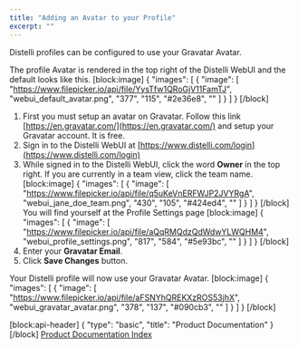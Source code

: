 ```yaml
---
title: "Adding an Avatar to your Profile"
excerpt: ""
---
```

Distelli profiles can be configured to use your Gravatar Avatar.

The profile Avatar is rendered in the top right of the Distelli WebUI and the default looks like this.
[block:image]
{
  "images": [
    {
      "image": [
        "https://www.filepicker.io/api/file/YysTfw1QRoGjV11FamTJ",
        "webui_default_avatar.png",
        "377",
        "115",
        "#2e36e8",
        ""
      ]
    }
  ]
}
[/block]
1. First you must setup an avatar on Gravatar. Follow this link [https://en.gravatar.com/](https://en.gravatar.com/) and setup your Gravatar account. It is free.
2. Sign in to the Distelli WebUI at [https://www.distelli.com/login](https://www.distelli.com/login)
3. While signed in to the Distelli WebUI, click the word **Owner** in the top right. If you are currently in a team view, click the team name.
[block:image]
{
  "images": [
    {
      "image": [
        "https://www.filepicker.io/api/file/q5uKeVnERFWJP2JVYRgA",
        "webui_jane_doe_team.png",
        "430",
        "105",
        "#424ed4",
        ""
      ]
    }
  ]
}
[/block]
You will find yourself at the Profile Settings page
[block:image]
{
  "images": [
    {
      "image": [
        "https://www.filepicker.io/api/file/aQqRMQdzQdWdwYLWQHM4",
        "webui_profile_settings.png",
        "817",
        "584",
        "#5e93bc",
        ""
      ]
    }
  ]
}
[/block]
4. Enter your **Gravatar Email**.
5. Click **Save Changes** button.

Your Distelli profile will now use your Gravatar Avatar.
[block:image]
{
  "images": [
    {
      "image": [
        "https://www.filepicker.io/api/file/aFSNYhQREKXzROS53jhX",
        "webui_gravatar_avatar.png",
        "378",
        "137",
        "#090cb3",
        ""
      ]
    }
  ]
}
[/block]

[block:api-header]
{
  "type": "basic",
  "title": "Product Documentation"
}
[/block]
[Product Documentation Index](doc:product-documentation-index)